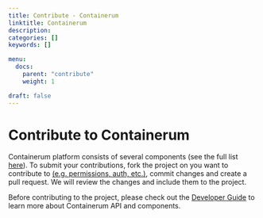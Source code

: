 ```yaml
---
title: Contribute - Containerum
linktitle: Containerum
description:
categories: []
keywords: []

menu:
  docs:
    parent: "contribute"
    weight: 1

draft: false
---
```


# Contribute to Containerum
Containerum platform consists of several components (see the full list [here](https://github.com/containerum/containerum)).
To submit your contributions, fork the project on you want to contribute to [(e.g. permissions, auth, etc.)](https://github.com/containerum/), commit changes and create a pull request. We will review the changes and include them to the project.

Before contributing to the project, please check out the [Developer Guide](/developer-guide/) to learn more about Containerum API and components.
